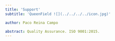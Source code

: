 ```yaml
---
title: 'Support'
subtitle: 'QueenField ![](../../../../icon.jpg)'

author: Paco Reina Campo

abstract: Quality Assurance. ISO 9001:2015.
---
```


